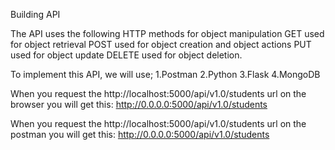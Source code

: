 Building API 

The API uses the following HTTP methods for object manipulation
GET used for object retrieval
POST used for object creation and object actions
PUT used for object update
DELETE used for object deletion.

To implement this API, we will use;
1.Postman
2.Python
3.Flask
4.MongoDB

When you request the http://localhost:5000/api/v1.0/students url on the browser you will get this:
http://0.0.0.0:5000/api/v1.0/students

When you request the http://localhost:5000/api/v1.0/students url on the postman you will get this:
http://0.0.0.0:5000/api/v1.0/students 

